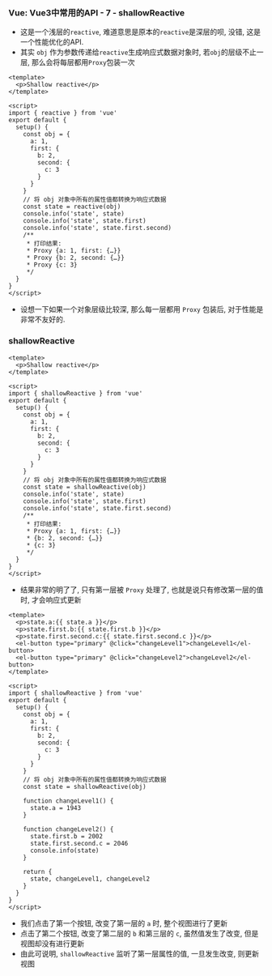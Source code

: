 ### Vue: Vue3中常用的API - 7 - shallowReactive
- 这是一个浅层的`reactive`, 难道意思是原本的`reactive`是深层的呗, 没错, 这是一个性能优化的API.
- 其实 `obj` 作为参数传递给`reactive`生成响应式数据对象时, 若`obj`的层级不止一层, 那么会将每层都用`Proxy`包装一次
```vue
<template>
  <p>Shallow reactive</p>
</template>

<script>
import { reactive } from 'vue'
export default {
  setup() {
    const obj = {
      a: 1,
      first: {
        b: 2,
        second: {
          c: 3
        }
      }
    }
    // 将 obj 对象中所有的属性值都转换为响应式数据
    const state = reactive(obj)
    console.info('state', state)
    console.info('state', state.first)
    console.info('state', state.first.second)
    /**
     * 打印结果:
     * Proxy {a: 1, first: {…}}
     * Proxy {b: 2, second: {…}}
     * Proxy {c: 3}
     */
  }
}
</script>
```
- 设想一下如果一个对象层级比较深, 那么每一层都用 `Proxy` 包装后, 对于性能是非常不友好的.

### shallowReactive
```vue
<template>
  <p>Shallow reactive</p>
</template>

<script>
import { shallowReactive } from 'vue'
export default {
  setup() {
    const obj = {
      a: 1,
      first: {
        b: 2,
        second: {
          c: 3
        }
      }
    }
    // 将 obj 对象中所有的属性值都转换为响应式数据
    const state = shallowReactive(obj)
    console.info('state', state)
    console.info('state', state.first)
    console.info('state', state.first.second)
    /**
     * 打印结果:
     * Proxy {a: 1, first: {…}}
     * {b: 2, second: {…}}
     * {c: 3}
     */
  }
}
</script>

```
- 结果非常的明了了, 只有第一层被 `Proxy` 处理了, 也就是说只有修改第一层的值时, 才会响应式更新
```vue
<template>
  <p>state.a:{{ state.a }}</p>
  <p>state.first.b:{{ state.first.b }}</p>
  <p>state.first.second.c:{{ state.first.second.c }}</p>
  <el-button type="primary" @click="changeLevel1">changeLevel1</el-button>
  <el-button type="primary" @click="changeLevel2">changeLevel2</el-button>
</template>

<script>
import { shallowReactive } from 'vue'
export default {
  setup() {
    const obj = {
      a: 1,
      first: {
        b: 2,
        second: {
          c: 3
        }
      }
    }
    // 将 obj 对象中所有的属性值都转换为响应式数据
    const state = shallowReactive(obj)

    function changeLevel1() {
      state.a = 1943
    }

    function changeLevel2() {
      state.first.b = 2002
      state.first.second.c = 2046
      console.info(state)
    }

    return {
      state, changeLevel1, changeLevel2
    }
  }
}
</script>
```
- 我们点击了第一个按钮, 改变了第一层的 `a` 时, 整个视图进行了更新
- 点击了第二个按钮, 改变了第二层的 `b` 和第三层的 `c`, 虽然值发生了改变, 但是视图却没有进行更新
- 由此可说明, `shallowReactive` 监听了第一层属性的值, 一旦发生改变, 则更新视图
